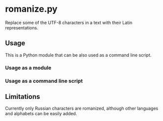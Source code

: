 # romanize.py

Replace some of the UTF-8 characters in a text with their Latin representations.

## Usage

This is a Python module that can be also used as a command line script.

### Usage as a module

### Usage as a command line script

## Limitations

Currently only Russian characters are romanized, although
other languages and alphabets can be easily added.
